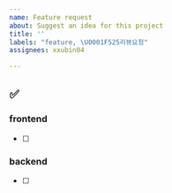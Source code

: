 ```yaml
---
name: Feature request
about: Suggest an idea for this project
title: ''
labels: "feature, \U0001F525리뷰요청"
assignees: xxubin04

---
```


## ✅ 


### frontend
- [ ]

### backend
- [ ]
